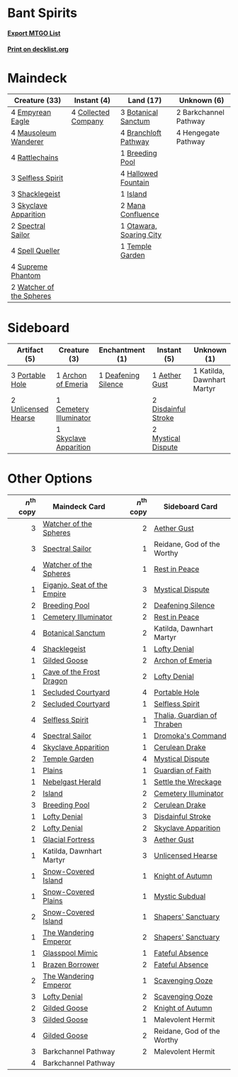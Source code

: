 # Bant Spirits

#### [Export MTGO List](../collection/Bant%20Spirits/Bant%20Spirits.txt)
#### [Print on decklist.org](http://decklist.org/?deckmain=2%09Barkchannel%20Pathway%0A3%09Botanical%20Sanctum%0A4%09Branchloft%20Pathway%0A1%09Breeding%20Pool%0A4%09Collected%20Company%0A4%09Empyrean%20Eagle%0A4%09Hallowed%20Fountain%0A4%09Hengegate%20Pathway%0A1%09Island%0A2%09Mana%20Confluence%0A4%09Mausoleum%20Wanderer%0A1%09Otawara,%20Soaring%20City%0A4%09Rattlechains%0A3%09Selfless%20Spirit%0A3%09Shacklegeist%0A3%09Skyclave%20Apparition%0A2%09Spectral%20Sailor%0A4%09Spell%20Queller%0A4%09Supreme%20Phantom%0A1%09Temple%20Garden%0A2%09Watcher%20of%20the%20Spheres&deckside=1%09Aether%20Gust%0A1%09Archon%20of%20Emeria%0A1%09Cemetery%20Illuminator%0A1%09Deafening%20Silence%0A2%09Disdainful%20Stroke%0A1%09Katilda,%20Dawnhart%20Martyr%0A2%09Mystical%20Dispute%0A3%09Portable%20Hole%0A1%09Skyclave%20Apparition%0A2%09Unlicensed%20Hearse)
# Maindeck

|                                           Creature (33)                                           |                                         Instant (4)                                          |                                            Land (17)                                             |     Unknown (6)     |
|---------------------------------------------------------------------------------------------------|----------------------------------------------------------------------------------------------|--------------------------------------------------------------------------------------------------|---------------------|
|4 [Empyrean Eagle](http://gatherer.wizards.com/Pages/Card/Details.aspx?multiverseid=466962)        |4 [Collected Company](http://gatherer.wizards.com/Pages/Card/Details.aspx?multiverseid=394519)|3 [Botanical Sanctum](http://gatherer.wizards.com/Pages/Card/Details.aspx?multiverseid=417817)    |2 Barkchannel Pathway|
|4 [Mausoleum Wanderer](http://gatherer.wizards.com/Pages/Card/Details.aspx?multiverseid=414364)    |                                                                                              |4 [Branchloft Pathway](http://gatherer.wizards.com/Pages/Card/Details.aspx?multiverseid=491909)   |4 Hengegate Pathway  |
|4 [Rattlechains](http://gatherer.wizards.com/Pages/Card/Details.aspx?multiverseid=409824)          |                                                                                              |1 [Breeding Pool](http://gatherer.wizards.com/Pages/Card/Details.aspx?multiverseid=97088)         |                     |
|3 [Selfless Spirit](http://gatherer.wizards.com/Pages/Card/Details.aspx?multiverseid=414332)       |                                                                                              |4 [Hallowed Fountain](http://gatherer.wizards.com/Pages/Card/Details.aspx?multiverseid=97071)     |                     |
|3 [Shacklegeist](http://gatherer.wizards.com/Pages/Card/Details.aspx?multiverseid=488252)          |                                                                                              |1 [Island](http://gatherer.wizards.com/Pages/Card/Details.aspx?multiverseid=439857)               |                     |
|3 [Skyclave Apparition](http://gatherer.wizards.com/Pages/Card/Details.aspx?multiverseid=495603)   |                                                                                              |2 [Mana Confluence](http://gatherer.wizards.com/Pages/Card/Details.aspx?multiverseid=409573)      |                     |
|2 [Spectral Sailor](http://gatherer.wizards.com/Pages/Card/Details.aspx?multiverseid=466830)       |                                                                                              |1 [Otawara, Soaring City](http://gatherer.wizards.com/Pages/Card/Details.aspx?multiverseid=548584)|                     |
|4 [Spell Queller](http://gatherer.wizards.com/Pages/Card/Details.aspx?multiverseid=414494)         |                                                                                              |1 [Temple Garden](http://gatherer.wizards.com/Pages/Card/Details.aspx?multiverseid=405112)        |                     |
|4 [Supreme Phantom](http://gatherer.wizards.com/Pages/Card/Details.aspx?multiverseid=447212)       |                                                                                              |                                                                                                  |                     |
|2 [Watcher of the Spheres](http://gatherer.wizards.com/Pages/Card/Details.aspx?multiverseid=485550)|                                                                                              |                                                                                                  |                     |


# Sideboard

|                                         Artifact (5)                                         |                                          Creature (3)                                           |                                       Enchantment (1)                                        |                                         Instant (5)                                          |       Unknown (1)        |
|----------------------------------------------------------------------------------------------|-------------------------------------------------------------------------------------------------|----------------------------------------------------------------------------------------------|----------------------------------------------------------------------------------------------|--------------------------|
|3 [Portable Hole](http://gatherer.wizards.com/Pages/Card/Details.aspx?multiverseid=527320)    |1 [Archon of Emeria](http://gatherer.wizards.com/Pages/Card/Details.aspx?multiverseid=495594)    |1 [Deafening Silence](http://gatherer.wizards.com/Pages/Card/Details.aspx?multiverseid=472972)|1 [Aether Gust](http://gatherer.wizards.com/Pages/Card/Details.aspx?multiverseid=466796)      |1 Katilda, Dawnhart Martyr|
|2 [Unlicensed Hearse](http://gatherer.wizards.com/Pages/Card/Details.aspx?multiverseid=555447)|1 [Cemetery Illuminator](http://gatherer.wizards.com/Pages/Card/Details.aspx?multiverseid=540888)|                                                                                              |2 [Disdainful Stroke](http://gatherer.wizards.com/Pages/Card/Details.aspx?multiverseid=420705)|                          |
|                                                                                              |1 [Skyclave Apparition](http://gatherer.wizards.com/Pages/Card/Details.aspx?multiverseid=495603) |                                                                                              |2 [Mystical Dispute](http://gatherer.wizards.com/Pages/Card/Details.aspx?multiverseid=473020) |                          |


# Other Options

|*n*<sup>th</sup> copy|                                            Maindeck Card                                             |*n*<sup>th</sup> copy|                                            Sideboard Card                                            |
|--------------------:|------------------------------------------------------------------------------------------------------|--------------------:|------------------------------------------------------------------------------------------------------|
|                    3|[Watcher of the Spheres](http://gatherer.wizards.com/Pages/Card/Details.aspx?multiverseid=485550)     |                    2|[Aether Gust](http://gatherer.wizards.com/Pages/Card/Details.aspx?multiverseid=466796)                |
|                    3|[Spectral Sailor](http://gatherer.wizards.com/Pages/Card/Details.aspx?multiverseid=466830)            |                    1|Reidane, God of the Worthy                                                                            |
|                    4|[Watcher of the Spheres](http://gatherer.wizards.com/Pages/Card/Details.aspx?multiverseid=485550)     |                    1|[Rest in Peace](http://gatherer.wizards.com/Pages/Card/Details.aspx?multiverseid=442021)              |
|                    1|[Eiganjo, Seat of the Empire](http://gatherer.wizards.com/Pages/Card/Details.aspx?multiverseid=548581)|                    3|[Mystical Dispute](http://gatherer.wizards.com/Pages/Card/Details.aspx?multiverseid=473020)           |
|                    2|[Breeding Pool](http://gatherer.wizards.com/Pages/Card/Details.aspx?multiverseid=97088)               |                    2|[Deafening Silence](http://gatherer.wizards.com/Pages/Card/Details.aspx?multiverseid=472972)          |
|                    1|[Cemetery Illuminator](http://gatherer.wizards.com/Pages/Card/Details.aspx?multiverseid=540888)       |                    2|[Rest in Peace](http://gatherer.wizards.com/Pages/Card/Details.aspx?multiverseid=442021)              |
|                    4|[Botanical Sanctum](http://gatherer.wizards.com/Pages/Card/Details.aspx?multiverseid=417817)          |                    2|Katilda, Dawnhart Martyr                                                                              |
|                    4|[Shacklegeist](http://gatherer.wizards.com/Pages/Card/Details.aspx?multiverseid=488252)               |                    1|[Lofty Denial](http://gatherer.wizards.com/Pages/Card/Details.aspx?multiverseid=485379)               |
|                    1|[Gilded Goose](http://gatherer.wizards.com/Pages/Card/Details.aspx?multiverseid=473122)               |                    2|[Archon of Emeria](http://gatherer.wizards.com/Pages/Card/Details.aspx?multiverseid=495594)           |
|                    1|[Cave of the Frost Dragon](http://gatherer.wizards.com/Pages/Card/Details.aspx?multiverseid=527540)   |                    2|[Lofty Denial](http://gatherer.wizards.com/Pages/Card/Details.aspx?multiverseid=485379)               |
|                    1|[Secluded Courtyard](http://gatherer.wizards.com/Pages/Card/Details.aspx?multiverseid=548588)         |                    4|[Portable Hole](http://gatherer.wizards.com/Pages/Card/Details.aspx?multiverseid=527320)              |
|                    2|[Secluded Courtyard](http://gatherer.wizards.com/Pages/Card/Details.aspx?multiverseid=548588)         |                    1|[Selfless Spirit](http://gatherer.wizards.com/Pages/Card/Details.aspx?multiverseid=414332)            |
|                    4|[Selfless Spirit](http://gatherer.wizards.com/Pages/Card/Details.aspx?multiverseid=414332)            |                    1|[Thalia, Guardian of Thraben](http://gatherer.wizards.com/Pages/Card/Details.aspx?multiverseid=442025)|
|                    4|[Spectral Sailor](http://gatherer.wizards.com/Pages/Card/Details.aspx?multiverseid=466830)            |                    1|[Dromoka's Command](http://gatherer.wizards.com/Pages/Card/Details.aspx?multiverseid=394558)          |
|                    4|[Skyclave Apparition](http://gatherer.wizards.com/Pages/Card/Details.aspx?multiverseid=495603)        |                    1|[Cerulean Drake](http://gatherer.wizards.com/Pages/Card/Details.aspx?multiverseid=466807)             |
|                    2|[Temple Garden](http://gatherer.wizards.com/Pages/Card/Details.aspx?multiverseid=405112)              |                    4|[Mystical Dispute](http://gatherer.wizards.com/Pages/Card/Details.aspx?multiverseid=473020)           |
|                    1|[Plains](http://gatherer.wizards.com/Pages/Card/Details.aspx?multiverseid=439856)                     |                    1|[Guardian of Faith](http://gatherer.wizards.com/Pages/Card/Details.aspx?multiverseid=527305)          |
|                    1|[Nebelgast Herald](http://gatherer.wizards.com/Pages/Card/Details.aspx?multiverseid=414366)           |                    1|[Settle the Wreckage](http://gatherer.wizards.com/Pages/Card/Details.aspx?multiverseid=435186)        |
|                    2|[Island](http://gatherer.wizards.com/Pages/Card/Details.aspx?multiverseid=439857)                     |                    2|[Cemetery Illuminator](http://gatherer.wizards.com/Pages/Card/Details.aspx?multiverseid=540888)       |
|                    3|[Breeding Pool](http://gatherer.wizards.com/Pages/Card/Details.aspx?multiverseid=97088)               |                    2|[Cerulean Drake](http://gatherer.wizards.com/Pages/Card/Details.aspx?multiverseid=466807)             |
|                    1|[Lofty Denial](http://gatherer.wizards.com/Pages/Card/Details.aspx?multiverseid=485379)               |                    3|[Disdainful Stroke](http://gatherer.wizards.com/Pages/Card/Details.aspx?multiverseid=420705)          |
|                    2|[Lofty Denial](http://gatherer.wizards.com/Pages/Card/Details.aspx?multiverseid=485379)               |                    2|[Skyclave Apparition](http://gatherer.wizards.com/Pages/Card/Details.aspx?multiverseid=495603)        |
|                    1|[Glacial Fortress](http://gatherer.wizards.com/Pages/Card/Details.aspx?multiverseid=190562)           |                    3|[Aether Gust](http://gatherer.wizards.com/Pages/Card/Details.aspx?multiverseid=466796)                |
|                    1|Katilda, Dawnhart Martyr                                                                              |                    3|[Unlicensed Hearse](http://gatherer.wizards.com/Pages/Card/Details.aspx?multiverseid=555447)          |
|                    1|[Snow-Covered Island](http://gatherer.wizards.com/Pages/Card/Details.aspx?multiverseid=121130)        |                    1|[Knight of Autumn](http://gatherer.wizards.com/Pages/Card/Details.aspx?multiverseid=452933)           |
|                    1|[Snow-Covered Plains](http://gatherer.wizards.com/Pages/Card/Details.aspx?multiverseid=121267)        |                    1|[Mystic Subdual](http://gatherer.wizards.com/Pages/Card/Details.aspx?multiverseid=479577)             |
|                    2|[Snow-Covered Island](http://gatherer.wizards.com/Pages/Card/Details.aspx?multiverseid=121130)        |                    1|[Shapers' Sanctuary](http://gatherer.wizards.com/Pages/Card/Details.aspx?multiverseid=435362)         |
|                    1|[The Wandering Emperor](http://gatherer.wizards.com/Pages/Card/Details.aspx?multiverseid=548337)      |                    2|[Shapers' Sanctuary](http://gatherer.wizards.com/Pages/Card/Details.aspx?multiverseid=435362)         |
|                    1|[Glasspool Mimic](http://gatherer.wizards.com/Pages/Card/Details.aspx?multiverseid=491688)            |                    1|[Fateful Absence](http://gatherer.wizards.com/Pages/Card/Details.aspx?multiverseid=534774)            |
|                    1|[Brazen Borrower](http://gatherer.wizards.com/Pages/Card/Details.aspx?multiverseid=473001)            |                    2|[Fateful Absence](http://gatherer.wizards.com/Pages/Card/Details.aspx?multiverseid=534774)            |
|                    2|[The Wandering Emperor](http://gatherer.wizards.com/Pages/Card/Details.aspx?multiverseid=548337)      |                    1|[Scavenging Ooze](http://gatherer.wizards.com/Pages/Card/Details.aspx?multiverseid=420783)            |
|                    3|[Lofty Denial](http://gatherer.wizards.com/Pages/Card/Details.aspx?multiverseid=485379)               |                    2|[Scavenging Ooze](http://gatherer.wizards.com/Pages/Card/Details.aspx?multiverseid=420783)            |
|                    2|[Gilded Goose](http://gatherer.wizards.com/Pages/Card/Details.aspx?multiverseid=473122)               |                    2|[Knight of Autumn](http://gatherer.wizards.com/Pages/Card/Details.aspx?multiverseid=452933)           |
|                    3|[Gilded Goose](http://gatherer.wizards.com/Pages/Card/Details.aspx?multiverseid=473122)               |                    1|Malevolent Hermit                                                                                     |
|                    4|[Gilded Goose](http://gatherer.wizards.com/Pages/Card/Details.aspx?multiverseid=473122)               |                    2|Reidane, God of the Worthy                                                                            |
|                    3|Barkchannel Pathway                                                                                   |                    2|Malevolent Hermit                                                                                     |
|                    4|Barkchannel Pathway                                                                                   |                     |                                                                                                      |

